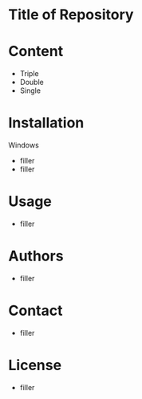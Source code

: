 # Title of Repository
# Content
- Triple
- Double
- Single
# Installation
Windows
- filler
- filler
# Usage
- filler
# Authors
- filler
# Contact
- filler
# License
- filler
